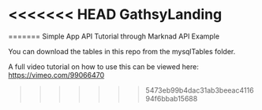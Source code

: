<<<<<<< HEAD
GathsyLanding
=============
=======
Simple App API Tutorial through Marknad API Example

You can download the tables in this repo from the mysqlTables folder.

A full video tutorial on how to use this can be viewed here:
https://vimeo.com/99066470
>>>>>>> 5473eb99b4dac31ab3beeac411694f6bbab15688
